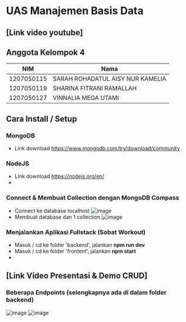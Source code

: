 # UAS Manajemen Basis Data


## [Link video youtube]


## Anggota Kelompok 4
|NIM|Nama|
|--|--|
|1207050115|SARAH ROHADATUL AISY NUR KAMELIA|
|1207050119|SHARINA FITRANI RAMALLAH|
|1207050127|VINNALIA MEGA UTAMI|

## Cara Install / Setup
### MongoDB
- Link download  https://www.mongodb.com/try/download/community
### NodeJS
- Link download https://nodejs.org/en/
- 
### Connect & Membuat Collection dengan MongoDB Compass
- Connect ke database localhost
![image](https://user-images.githubusercontent.com/112849065/209295098-a6d48da2-8290-4b68-b891-95442a644f9d.png)
- Membuat database dan 1 collection
![image](https://user-images.githubusercontent.com/112849065/209294825-63e7fe81-6fe7-4dad-97ab-80ff5b728f79.png)

 
###  Menjalankan Aplikasi Fullstack (Sobat Workout)
- Masuk / cd ke folder 'backend', jalankan **npm run dev**
- Masuk / cd ke folder 'frontent', jalankan **npm start**
- 
## [Link Video Presentasi & Demo CRUD]


### Beberapa Endpoints (selengkapnya ada di dalam folder backend)
![image](https://user-images.githubusercontent.com/112849065/209294898-f9b38d54-d7fa-4cf9-b9b9-a370c3a5e963.png)
![image](https://user-images.githubusercontent.com/112849065/209294914-cc488f45-db61-44c7-85e9-f3916369b1de.png)

